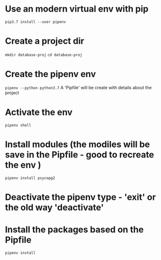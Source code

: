 # Use an modern virtual env with pip
`pip3.7 install --user pipenv`

# Create a project dir 
`mkdir database-proj`
`cd database-proj`

# Create the pipenv env
`pipenv --python python3.7`
A 'Pipfile' will be create with details about the project

# Activate the env 
`pipenv shell`

# Install modules (the modiles will be save in the Pipfile - good to recreate the env )
`pipenv install psycopg2`

# Deactivate the pipenv type - 'exit' or the old way 'deactivate'

# Install the packages based on the Pipfile
`pipenv install`


